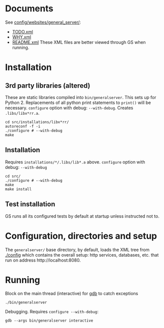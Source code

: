 # Documents
See	[config/websites/general_server/](config/websites/general_server/):
 * [TODO.xml](config/websites/general_server/TODO.xml)
 * [WHY.xml](config/websites/general_server/WHY.xml)
 * [README.xml](config/websites/general_server/README.xml)
These XML files are better viewed through GS when running.

# Installation
## 3rd party libraries (altered)
These are static libraries compiled into `bin/generalserver`.
This sets up for Python 2. Replacements of all python print statements to `print()` will be necessary.
`configure` option with debug: `--with-debug`.
Creates `.libs/libx*rr.a`.
```
cd src/installations/libx*rr/
autoreconf -f -i
./configure # --with-debug
make
```

## Installation
Requires `installations/*/.libs/lib*.a` above.
`configure` option with debug: `--with-debug`
```
cd src/
./configure # --with-debug
make
make install
```

## Test installation
GS runs all its configured tests by default at startup unless instructed not to.

# Configuration, directories and setup
The `generalserver/` base directory, by default, loads the XML tree from
[./config](config) which contains the overall setup: http services, databases, etc.
that run on address http://localhost:8080.

# Running
Block on the main thread (interactive) for [gdb](https://en.wikipedia.org/wiki/GNU_Debugger) to catch exceptions
```
./bin/generalserver
```
Debugging. Requires `configure --with-debug`:
```
gdb --args bin/generalserver interactive
```

